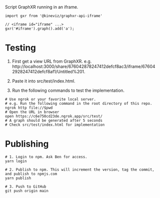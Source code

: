Script GraphXR running in an iframe.

```
import gxr from '@kineviz/graphxr-api-iframe'

// <iframe id="iframe" ...>
gxr('#iframe').graph().add('a');
```

# Testing

1. First get a view URL from GraphXR. e.g. http://localhost:3000/share/676042878247412defcf8ac3/iframe/676042928247412defcf8af1/Untitled%201.

2. Paste it into src/test/index.html.

3. Run the following commands to test the implementation.

```
# Use ngrok or your favorite local server.
# e.g. Run the following command in the root directory of this repo.
ngrok http file://$pwd
# Open the URL in browser
open https://c6e750cd23de.ngrok.app/src/test/
# A graph should be generated after 5 seconds
# Check src/test/index.html for implementation
```

# Publishing

```
# 1. Login to npm. Ask Ben for access.
yarn login

# 2. Publish to npm. This will increment the version, tag the commit, and publish to npmjs.com
yarn publish

# 3. Push to GitHub
git push origin main
```